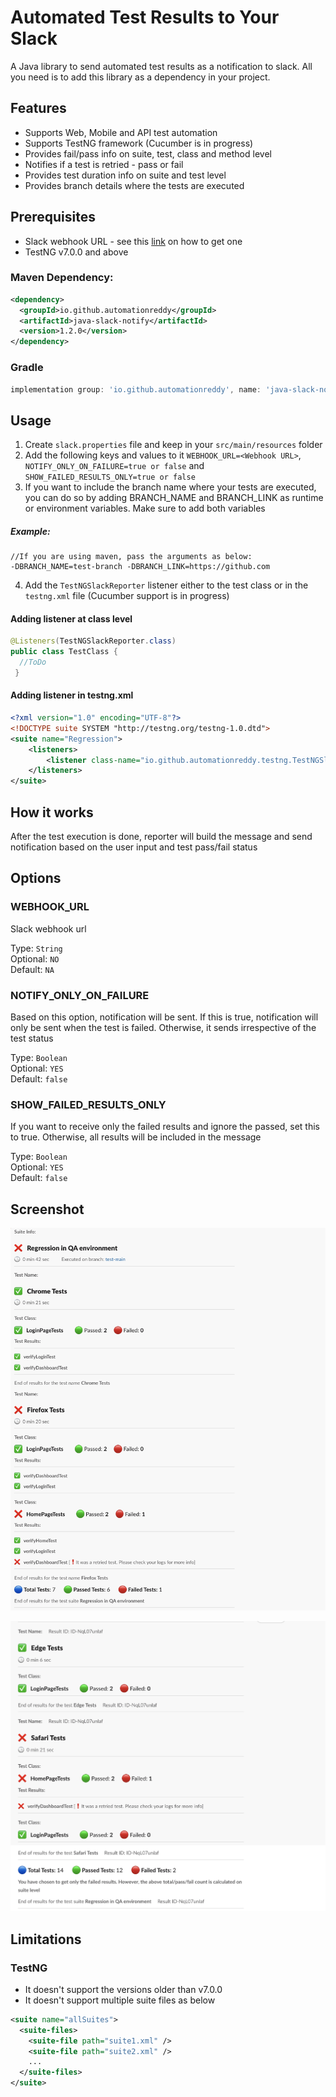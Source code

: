 # Automated Test Results to Your Slack

A Java library to send automated test results as a notification to slack. All you need is to add this library as a dependency in your project.

## Features

- Supports Web, Mobile and API test automation
- Supports TestNG framework (Cucumber is in progress)
- Provides fail/pass info on suite, test, class and method level
- Notifies if a test is retried - pass or fail
- Provides test duration info on suite and test level
- Provides branch details where the tests are executed

## Prerequisites

 - Slack webhook URL - see this [link](https://api.slack.com/messaging/webhooks#create_a_webhook) on how to get one
 - TestNG v7.0.0 and above

### Maven Dependency:

```xml
<dependency>
  <groupId>io.github.automationreddy</groupId>
  <artifactId>java-slack-notify</artifactId>
  <version>1.2.0</version>
</dependency>
```

### Gradle

```gradle
implementation group: 'io.github.automationreddy', name: 'java-slack-notify', version: '1.2.0'
```

## Usage

1. Create `slack.properties` file and keep in your `src/main/resources` folder
2. Add the following keys and values to it `WEBHOOK_URL=<Webhook URL>`, `NOTIFY_ONLY_ON_FAILURE=true or false` and `SHOW_FAILED_RESULTS_ONLY=true or false`
3. If you want to include the branch name where your tests are executed, you can do so by adding BRANCH_NAME and BRANCH_LINK as runtime or environment variables. Make sure to add both variables
##### Example:
```editorconfig
//If you are using maven, pass the arguments as below:
-DBRANCH_NAME=test-branch -DBRANCH_LINK=https://github.com
```
4. Add the `TestNGSlackReporter` listener either to the test class or in the `testng.xml` file (Cucumber support is in progress)

#### Adding listener at class level

```java
@Listeners(TestNGSlackReporter.class)
public class TestClass {
  //ToDo
 }
```

#### Adding listener in testng.xml

```xml
<?xml version="1.0" encoding="UTF-8"?>
<!DOCTYPE suite SYSTEM "http://testng.org/testng-1.0.dtd">
<suite name="Regression">
    <listeners>
        <listener class-name="io.github.automationreddy.testng.TestNGSlackReporter"/>
    </listeners>
</suite>

```
## How it works

After the test execution is done, reporter will build the message and send notification based on the user input and test pass/fail status

## Options

### WEBHOOK_URL

Slack webhook url 

Type: `String` <br/>
Optional: `NO` <br/>
Default: `NA`

### NOTIFY_ONLY_ON_FAILURE

Based on this option, notification will be sent. If this is true, notification will only be sent when the test is failed. Otherwise, it sends irrespective of the test status

Type: `Boolean` <br/>
Optional: `YES` <br/>
Default: `false`

### SHOW_FAILED_RESULTS_ONLY

If you want to receive only the failed results and ignore the passed, set this to true. Otherwise, all results will be included in the message

Type: `Boolean` <br/>
Optional: `YES` <br/>
Default: `false`

## Screenshot

![Slack Notification](assets/slack-notify.png)

![Only Failed Tests](assets/only-failed-results.png)

## Limitations

### TestNG
- It doesn't support the versions older than v7.0.0
- It doesn't support multiple suite files as below
```xml
<suite name="allSuites">
  <suite-files>
    <suite-file path="suite1.xml" />
    <suite-file path="suite2.xml" />
    ...
  </suite-files>
</suite>
```
